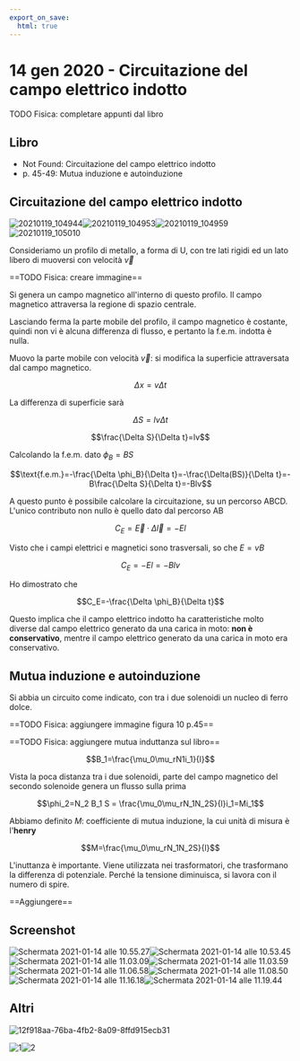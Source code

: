 ```yaml
---
export_on_save:
  html: true
---
```


# 14 gen 2020 - Circuitazione del campo elettrico indotto
TODO Fisica: completare appunti dal libro
## Libro

- Not Found: Circuitazione del campo elettrico indotto
- p. 45-49: Mutua induzione e autoinduzione

## Circuitazione del campo elettrico indotto

![20210119_104944](/assets/20210119_104944.jpg)![20210119_104953](/assets/20210119_104953.jpg)![20210119_104959](/assets/20210119_104959.jpg)![20210119_105010](/assets/20210119_105010.jpg)

Consideriamo un profilo di metallo, a forma di U, con tre lati rigidi ed un lato libero di muoversi con velocità $\vec{v}$

==TODO Fisica: creare immagine==

Si genera un campo magnetico all'interno di questo profilo. Il campo magnetico attraversa la regione di spazio centrale.

Lasciando ferma la parte mobile del profilo, il campo magnetico è costante, quindi non vi è alcuna differenza di flusso, e pertanto la f.e.m. indotta è nulla.

Muovo la parte mobile con velocità $\vec{v}$: si modifica la superficie attraversata dal campo magnetico.

$$\Delta x = v \Delta t$$

La differenza di superficie sarà

$$\Delta S = l v \Delta t$$

$$\frac{\Delta S}{\Delta t}=lv$$

Calcolando la f.e.m. dato $\phi_B=B S$

$$\text{f.e.m.}=-\frac{\Delta \phi_B}{\Delta t}=-\frac{\Delta(BS)}{\Delta t}=-B\frac{\Delta S}{\Delta t}=-Blv$$

A questo punto è possibile calcolare la circuitazione, su un percorso ABCD. L'unico contributo non nullo è quello dato dal percorso AB

$$C_E=\vec{E}\cdot\Delta \vec{l}=-El$$

Visto che i campi elettrici e magnetici sono trasversali, so che $E=vB$

$$C_E=-El=-Blv$$

Ho dimostrato che

$$C_E=-\frac{\Delta \phi_B}{\Delta t}$$

Questo implica che il campo elettrico indotto ha caratteristiche molto diverse dal campo elettrico generato da una carica in moto: **non è conservativo**, mentre il campo elettrico generato da una carica in moto era conservativo.

## Mutua induzione e autoinduzione

Si abbia un circuito come indicato, con tra i due solenoidi un nucleo di ferro dolce.

==TODO Fisica: aggiungere immagine figura 10 p.45==

==TODO Fisica: aggiungere mutua induttanza sul libro==

$$B_1=\frac{\mu_0\mu_rN1i_1}{l}$$

Vista la poca distanza tra i due solenoidi, parte del campo magnetico del secondo solenoide genera un flusso sulla prima

$$\phi_2=N_2 B_1 S = \frac{\mu_0\mu_rN_1N_2S}{l}i_1=Mi_1$$

Abbiamo definito $M$: coefficiente di mutua induzione, la cui unità di misura è l'**henry**

$$M=\frac{\mu_0\mu_rN_1N_2S}{l}$$

L'inuttanza è importante. Viene utilizzata nei trasformatori, che trasformano la differenza di potenziale. Perché la tensione diminuisca, si lavora con il numero di spire.

==Aggiungere==

## Screenshot

![Schermata 2021-01-14 alle 10.55.27](/assets/Schermata%202021-01-14%20alle%2010.55.27.png)![Schermata 2021-01-14 alle 10.53.45](/assets/Schermata%202021-01-14%20alle%2010.53.45.png)![Schermata 2021-01-14 alle 11.03.09](/assets/Schermata%202021-01-14%20alle%2011.03.09.png)![Schermata 2021-01-14 alle 11.03.59](/assets/Schermata%202021-01-14%20alle%2011.03.59.png)![Schermata 2021-01-14 alle 11.06.58](/assets/Schermata%202021-01-14%20alle%2011.06.58.png)![Schermata 2021-01-14 alle 11.08.50](/assets/Schermata%202021-01-14%20alle%2011.08.50.png)![Schermata 2021-01-14 alle 11.16.18](/assets/Schermata%202021-01-14%20alle%2011.16.18.png)![Schermata 2021-01-14 alle 11.19.44](/assets/Schermata%202021-01-14%20alle%2011.19.44.png)

## Altri

![12f918aa-76ba-4fb2-8a09-8ffd915ecb31](/assets/12f918aa-76ba-4fb2-8a09-8ffd915ecb31.jpg)

![1](/assets/1.jpg)![2](/assets/2.jpg)
